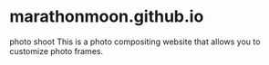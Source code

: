# marathonmoon.github.io
photo shoot
This is a photo compositing website that allows you to customize photo frames.
